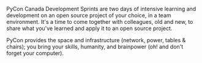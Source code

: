 PyCon Canada Development Sprints are two days of intensive learning and development on an open source project of your choice, in a team environment. It's a time to come together with colleagues, old and new, to share what you've learned and apply it to an open source project.

PyCon provides the space and infrastructure (network, power, tables & chairs); you bring your skills, humanity, and brainpower (oh! and don't forget your computer).
